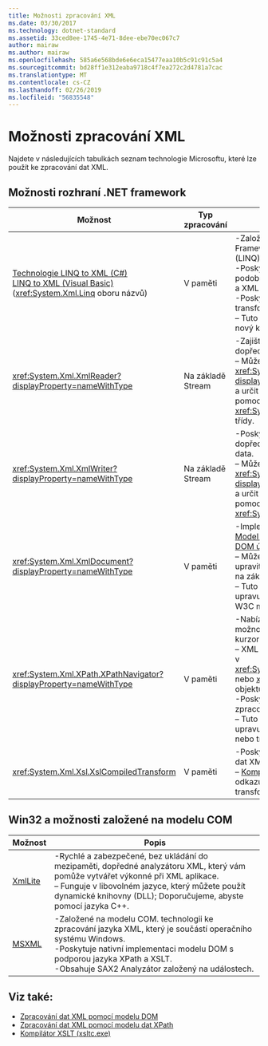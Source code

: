 ```yaml
---
title: Možnosti zpracování XML
ms.date: 03/30/2017
ms.technology: dotnet-standard
ms.assetid: 33ced8ee-1745-4e71-8dee-ebe70ec067c7
author: mairaw
ms.author: mairaw
ms.openlocfilehash: 585a6e568bde6e6eca15477eaa10b5c91c91c5a4
ms.sourcegitcommit: bd28ff1e312eaba9718c4f7ea272c2d4781a7cac
ms.translationtype: MT
ms.contentlocale: cs-CZ
ms.lasthandoff: 02/26/2019
ms.locfileid: "56835548"
---
```

# <a name="xml-processing-options"></a>Možnosti zpracování XML
Najdete v následujících tabulkách seznam technologie Microsoftu, které lze použít ke zpracování dat XML.  
  
## <a name="net-framework-options"></a>Možnosti rozhraní .NET framework  
  
|**Možnost**|**Typ zpracování**|**Popis**|  
|----------------|-------------------------|---------------------|  
|[Technologie LINQ to XML (C#)](../../../csharp/programming-guide/concepts/linq/linq-to-xml.md) <br/> [LINQ to XML (Visual Basic)](../../../visual-basic/programming-guide/concepts/linq/linq-to-xml.md) <br />(<xref:System.Xml.Linq> oboru názvů)|V paměti|-Založené na technologii .NET Framework Language-Integrated Query (LINQ).<br />-Poskytuje práce s dotazy, který je podobný SQL pro objekty, relačních dat a XML data.<br />-Poskytuje funkce pro vytváření a transformace intuitivní dokumentu.<br />– Tuto možnost použijte, pokud píšete nový kód.|  
|<xref:System.Xml.XmlReader?displayProperty=nameWithType>|Na základě Stream|-Zajišťuje rychlá, bez mezipaměti, dopředné přístup k datům XML.<br />– Můžete vytvořit objekty pomocí <xref:System.Xml.XmlReader.Create%2A?displayProperty=nameWithType> metoda a určit sadu funkcí pro povolení objektu pomocí <xref:System.Xml.XmlReaderSettings> třídy.|  
|<xref:System.Xml.XmlWriter?displayProperty=nameWithType>|Na základě Stream|-Poskytuje rychlá, bez mezipaměti, dopředné způsob, jak vygenerovat XML data.<br />– Můžete vytvořit objekty pomocí <xref:System.Xml.XmlWriter.Create%2A?displayProperty=nameWithType> metoda a určit sadu funkcí pro povolení objektu pomocí <xref:System.Xml.XmlWriterSettings> třídy.|  
|<xref:System.Xml.XmlDocument?displayProperty=nameWithType>|V paměti|-Implementuje [W3C Document Object Model (DOM) úrovně 1 jádro](https://www.w3.org/TR/REC-DOM-Level-1/level-one-core.html) a [modelu DOM úroveň 2 jádra](https://www.w3.org/TR/DOM-Level-2-Core/) doporučení.<br />– Můžete vytvořit, vložit, odstranit a upravit uzly pomocí metod a vlastností na základě známých modelu DOM.<br />– Tuto možnost použijte, pokud upravujete stávající kód, který využívá W3C modelu DOM.|  
|<xref:System.Xml.XPath.XPathNavigator?displayProperty=nameWithType>|V paměti|-Nabízí několik možností úprav a možností navigace pomocí modelu kurzoru.<br />– XML dokumenty mohou být obsaženy v <xref:System.Xml.XPath.XPathDocument> nebo <xref:System.Xml.XmlDocument> objektu.<br />-Poskytuje vynikající výkon pro zpracování XML jen pro čtení.<br />– Tuto možnost použijte, pokud upravujete stávající kód s dotazy XPath nebo transformace XSLT.|  
|<xref:System.Xml.Xsl.XslCompiledTransform>|V paměti|-Poskytuje možnosti pro transformaci dat XML pomocí transformace XSL.<br />– [Kompilátor XSLT (xsltc.exe)](../../../../docs/standard/data/xml/xslt-compiler-xsltc-exe.md) umožňuje odkazujete předem zkompilovat transformace ve vaší aplikaci.|  
  
## <a name="win32-and-com-based-options"></a>Win32 a možnosti založené na modelu COM  
  
|**Možnost**|**Popis**|  
|----------------|---------------------|  
|[XmlLite](https://docs.microsoft.com/previous-versions/windows/desktop/ms752872(v=vs.85))|-Rychlé a zabezpečené, bez ukládání do mezipaměti, dopředné analyzátoru XML, který vám pomůže vytvářet výkonné při XML aplikace.<br />– Funguje v libovolném jazyce, který můžete použít dynamické knihovny (DLL); Doporučujeme, abyste pomocí jazyka C++.|  
|[MSXML](https://docs.microsoft.com/previous-versions/windows/desktop/ms763742(v=vs.85))|-Založené na modelu COM. technologii ke zpracování jazyka XML, který je součástí operačního systému Windows.<br />-Poskytuje nativní implementaci modelu DOM s podporou jazyka XPath a XSLT.<br />-Obsahuje SAX2 Analyzátor založený na událostech.|  
  
## <a name="see-also"></a>Viz také:

- [Zpracování dat XML pomocí modelu DOM](../../../../docs/standard/data/xml/process-xml-data-using-the-dom-model.md)
- [Zpracování dat XML pomocí modelu dat XPath](../../../../docs/standard/data/xml/process-xml-data-using-the-xpath-data-model.md)
- [Kompilátor XSLT (xsltc.exe)](../../../../docs/standard/data/xml/xslt-compiler-xsltc-exe.md)
